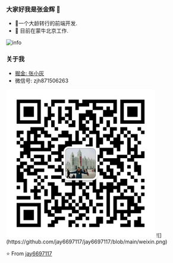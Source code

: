 ### 大家好我是张金辉 👋
- 🌱一个大龄转行的前端开发.
- 🌱 目前在蒙牛北京工作.

![info](https://github-readme-stats.vercel.app/api?username=jay6697117&show_icons=true&count_private=true&hide=prs&theme=default_repocard)

### 关于我
- [掘金: 张小灰](https://juejin.cn/user/3139860939677048)
- 微信号: zjh871506263
<img src="./weixin.png"  height="400" width="400">
![](https://github.com/jay6697117/jay6697117/blob/main/weixin.png)

⭐️ From [jay6697117](https://github.com/jay6697117)
